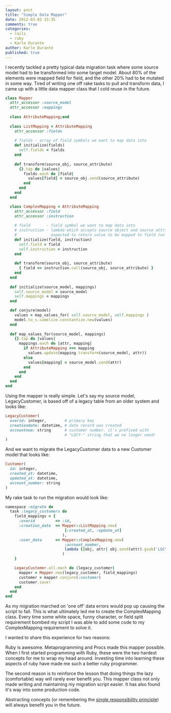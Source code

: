 ```yaml
---
layout: post
title: "Simple Data Mapper"
date: 2012-03-02 15:35
comments: true
categories: 
  - rails
  - ruby
  - Karle Durante
author: Karle Durante
published: true
---
```


I recently tackled a pretty typical data migration task where some source model had to be transformed into some target model.  About 80% of the elements were mapped field for field, and the other 20% had to be mutated in some way.  Tired of writing one off rake tasks to pull and transform data, I came up with a little data mapper class that I cold reuse in the future. 

```ruby
class Mapper
  attr_accessor :source_model
  attr_accessor :mappings
  
  class AttributeMapping;end
  
  class ListMapping < AttributeMapping
    attr_accessor :fields
    
    # fields - array of field symbols we want to map data into
    def initialize(fields)
      self.fields = fields
    end
    
    def transform(source_obj, source_attribute)
      {}.tap do |values|
        fields.each do |field|
          values[field] = source_obj.send(source_attribute)
        end
      end
    end
  end

  class ComplexMapping < AttributeMapping
    attr_accessor :field
    attr_accessor :instruction
    
    # field       - field symbol we want to map data into
    # instruction - lambda which accepts source object and source attribute. 
    #               expected to return value to be mapped to field (on target obj)
    def initialize(field, instruction)
      self.field = field
      self.instruction = instruction
    end
    
    def transform(source_obj, source_attribute)
      { field => instruction.call(source_obj, source_attribute) }
    end
  end
  
  def initialize(source_model, mappings)
    self.source_model = source_model
    self.mappings = mappings
  end

  def conjure(model)
    values = map_values_for( self.source_model, self.mappings )
    model.to_s.camelize.constantize.new(values)
  end
  
  def map_values_for(source_model, mappings)
    {}.tap do |values|
      mappings.each do |attr, mapping|
        if AttributeMapping === mapping
          values.update(mapping.transform(source_model, attr))
        else
          values[mapping] = source_model.send(attr)
        end
      end
    end
  end
end
```

Using the mapper is really simple.  Let's say my source model, LegacyCustomer, is based off of a legacy table from an older system and looks like:

```ruby
LegacyCustomer(
  userid: integer,        # primary key
  creationdate: datetime, # date record was created
  accountnum: string      # customer number. it's prefixed with 
                          # "LGCY-" string that we no longer need!
)
```

And we want to migrate the LegacyCustomer data to a new Customer model that looks like:
```ruby
Customer(
  id: integer,
  created_at: datetime, 
  updated_at: datetime, 
  account_number: string
)
```

My rake task to run the migration would look like:
```ruby
namespace :migrate do
  task :legacy_customers do
    field_mappings = {
      :userid         => :id,
      :creation_date  => Mapper::ListMapping.new(
                          [:created_at, :update_at]
                         ),
      :user_data      => Mapper::ComplexMapping.new(
                          :account_number, 
                          lambda {|obj, attr| obj.send(attr).gsub('LGCY-','')}
                         )
    }

    LegacyCustomer.all.each do |legacy_customer|
      mapper = Mapper.new(legacy_customer, field_mappings)
      customer = mapper.conjure(:customer)
      customer.save!
    end
  end
end
```

As my migration marched on 'one off' data errors would pop up causing the script to fail.  This is what ultimately led me to create the ComplexMapping class.  Every time some white space, funny character, or field split requirement bombed my script I was able to add some code to my ComplexMapping requirement to solve it.  

I wanted to share this experience for two reasons:

Ruby is awesome.  Metaprogramming and Procs made this mapper possible.  When I first started programming with Ruby, these were the two hardest concepts for me to wrap my head around.  Investing time into learning these aspects of ruby have made me such a better ruby programmer.

The second reason is to reinforce the lesson that doing things the lazy (comfortable) way will rarely ever benefit you.  This mapper class not only made writing and maintaining my migration script easier.  It has also found it's way into some production code. 

Abstracting concepts (or remembering the [single responsibility principle](http://en.wikipedia.org/wiki/Single_responsibility_principle)) will always benefit you in the future.  
